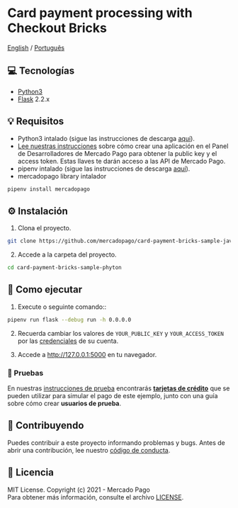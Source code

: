 # Card payment processing with Checkout Bricks

[English](README.md) / [Português](README.pt.md)

## :computer: Tecnologías

- [Python3](https://www.python.org/downloads/)
- [Flask](https://flask.palletsprojects.com/en/2.2.x/) 2.2.x

## 💡 Requisitos

- Python3 intalado (sigue las instrucciones de descarga [aquí](https://www.python.org/downloads/)).
- [Lee nuestras instrucciones](https://www.mercadopago.com/developers/es/docs/getting-started) sobre cómo crear una aplicación en el Panel de Desarrolladores de Mercado Pago para obtener la public key y el access token. Estas llaves te darán acceso a las API de Mercado Pago.
- pipenv intalado (sigue las instrucciones de descarga [aquí](https://pipenv.pypa.io/en/latest/)).
- mercadopago library intalador

```bash
pipenv install mercadopago
```

## :gear: Instalación

1. Clona el proyecto.

```bash
git clone https://github.com/mercadopago/card-payment-bricks-sample-java.git
```

2.  Accede a la carpeta del proyecto.

```bash
cd card-payment-bricks-sample-phyton
```

## 🌟 Como ejecutar

1. Execute o seguinte comando::

```bash
pipenv run flask --debug run -h 0.0.0.0
```

2. Recuerda cambiar los valores de `YOUR_PUBLIC_KEY` y `YOUR_ACCESS_TOKEN` por las [credenciales](https://www.mercadopago.com/developers/panel) de su cuenta.

3. Accede a http://127.0.0.1:5000 en tu navegador.

### :test_tube: Pruebas

En nuestras [instrucciones de prueba](https://www.mercadopago.com/developers/es/docs/checkout-bricks/integration/integration-test) encontrarás **[tarjetas de crédito](https://www.mercadopago.com/developers/es/docs/checkout-bricks/additional-content/test-cards)** que se pueden utilizar para simular el pago de este ejemplo, junto con una guía sobre cómo crear **usuarios de prueba**.

## :handshake: Contribuyendo

Puedes contribuir a este proyecto informando problemas y bugs. Antes de abrir una contribución, lee nuestro [código de conducta](CODE_OF_CONDUCT.md).

## :bookmark: Licencia

MIT License. Copyright (c) 2021 - Mercado Pago <br/>
Para obtener más información, consulte el archivo [LICENSE](LICENSE).
